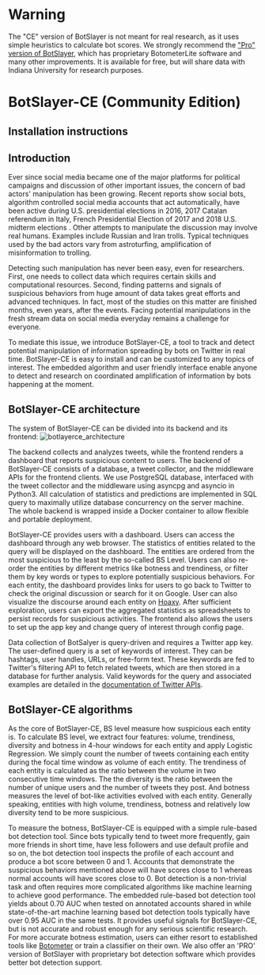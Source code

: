 # Warning

The "CE" version of BotSlayer is not meant for real research, as it uses simple heuristics to calculate bot scores. We strongly recommend the ["Pro" version of BotSlayer](https://osome.iuni.iu.edu/tools/botslayer/), which has proprietary BotometerLite software and many other improvements. It is available for free, but will share data with Indiana University for research purposes.

# BotSlayer-CE (Community Edition)

## Installation instructions

## Introduction

Ever since social media became one of the major platforms for political campaigns and discussion of other important issues, the concern of bad actors' manipulation has been growing.
Recent reports show social bots, algorithm controlled social media accounts that act automatically, have been active during U.S. presidential elections in 2016, 2017 Catalan referendum in Italy, French Presidential Election of 2017 and 2018 U.S. midterm elections .
Other attempts to manipulate the discussion may involve real humans.
Examples include Russian and Iran trolls.
Typical techniques used by the bad actors vary from astroturfing, amplification of misinformation to trolling.

Detecting such manipulation has never been easy, even for researchers.
First, one needs to collect data which requires certain skills and computational resources.
Second, finding patterns and signals of suspicious behaviors from huge amount of data takes great efforts and advanced techniques.
In fact, most of the studies on this matter are finished months, even years, after the events.
Facing potential manipulations in the fresh stream data on social media everyday remains a challenge for everyone.

To mediate this issue, we introduce BotSlayer-CE, a tool to track and detect potential manipulation of information spreading by bots on Twitter in real time.
BotSlayer-CE is easy to install and can be customized to any topics of interest.
The embedded algorithm and user friendly interface enable anyone to detect and research on coordinated amplification of information by bots happening at the moment.

## BotSlayer-CE architecture

The system of BotSlayer-CE can be divided into its backend and its frontend:
![botlayerce_architecture](https://osome.iuni.iu.edu/tools/botslayer/images/botslayerce_architecture.png)

The backend collects and analyzes tweets, while the frontend renders a dashboard that reports suspicious content to users.
The backend of BotSlayer-CE consists of a database, a tweet collector, and the middleware APIs for the frontend clients.
We use PostgreSQL database, interfaced with the tweet collector and the middleware using asyncpg and asyncio in Python3.
All calculation of statistics and predictions are implemented in SQL query to maximally utilize database concurrency on the server machine.
The whole backend is wrapped inside a Docker container to allow flexible and portable deployment.

BotSlayer-CE provides users with a dashboard.
Users can access the dashboard through any web browser.
The statistics of entities related to the query will be displayed on the dashboard.
The entities are ordered from the most suspicious to the least by the so-called BS Level.
Users can also re-order the entities by different metrics like botness and trendiness, or filter them by key words or types to explore potentially suspicious behaviors.
For each entity, the dashboard provides links for users to go back to Twitter to check the original discussion or search for it on Google.
User can also visualize the discourse around each entity on [Hoaxy](https://hoaxy.iuni.iu.edu/).
After sufficient exploration, users can export the aggregated statistics as spreadsheets to persist records for suspicious activities.
The frontend also allows the users to set up the app key and change query of interest through config page.

Data collection of BotSalyer is query-driven and requires a Twitter app key.
The user-defined query is a set of keywords of interest.
They can be hashtags, user handles, URLs, or free-form text.
These keywords are fed to Twitter's filtering API to fetch related tweets, which are then stored in a database for further analysis.
Valid keywords for the query and associated examples are detailed in the [documentation of Twitter APIs](https://developer.twitter.com/en/docs/tweets/filter-realtime/guides/basic-stream-parameters.html#track).

## BotSlayer-CE algorithms

As the core of BotSlayer-CE, BS level measure how suspicious each entity is.
To calculate BS level, we extract four features: volume, trendiness, diversity and botness in 4-hour windows for each entity and apply Logistic Regression.
We simply count the number of tweets containing each entity during the focal time window as volume of each entity.
The trendiness of each entity is calculated as the ratio between the volume in two consecutive time windows.
The the diversity is the ratio between the number of unique users and the number of tweets they post.
And botness measures the level of bot-like activities evolved with each entity.
Generally speaking, entities with high volume, trendiness, botness and relatively low diversity tend to be more suspicious.

To measure the botness, BotSlayer-CE is equipped with a simple rule-based bot detection tool.
Since bots typically tend to tweet more frequently, gain more friends in short time, have less followers and use default profile and so on, the bot detection tool inspects the profile of each account and produce a bot score between 0 and 1.
Accounts that demonstrate the suspicious behaviors mentioned above will have scores close to 1 whereas normal accounts will have scores close to 0.
Bot detection is a non-trivial task and often requires more complicated algorithms like machine learning to achieve good performance.
The embedded rule-based bot detection tool yields about 0.70 AUC when tested on annotated accounts shared in while state-of-the-art machine learning based bot detection tools typically have over 0.95 AUC in the same tests.
It provides useful signals for BotSlayer-CE, but is not accurate and robust enough for any serious scientific research.
For more accurate botness estimation, users can either resort to established tools like [Botometer](https://botometer.iuni.iu.edu/}\cite{davis2016botornot,varol2017online) or train a classifier on their own.
We also offer an 'PRO' version of BotSlayer with proprietary bot detection software which provides better bot detection support.
